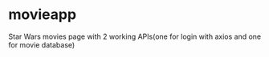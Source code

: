 # movieapp
Star Wars movies page with 2 working APIs(one for login with axios and one for movie database)
